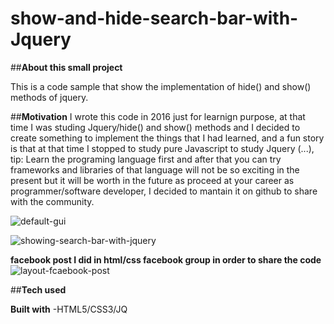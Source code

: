 # show-and-hide-search-bar-with-Jquery


##**About this small project**

This is a code sample that show the implementation of hide() and show()  methods of jquery.

##**Motivation**
I  wrote this code in 2016 just for learnign purpose, at that time I was studing Jquery/hide() and show() methods and I decided to create
something to implement the things that I had learned, and a fun story is that at that time I stopped to study pure Javascript to study Jquery (...), tip: Learn the programing language first and after that you can try frameworks and libraries of that language will not be so exciting in the present but it will be worth in the future as proceed at your career as programmer/software developer, I decided to mantain it on github to share with the community.



![default-gui](https://user-images.githubusercontent.com/16385746/50702128-b61c8680-1058-11e9-9ce5-103b9087feb0.PNG)





![showing-search-bar-with-jquery](https://user-images.githubusercontent.com/16385746/50702048-69d14680-1058-11e9-8b96-280f612e0e57.PNG)


**facebook post I did in html/css facebook group in order to share the code**
![layout-fcaebook-post](https://user-images.githubusercontent.com/16385746/50702047-6938b000-1058-11e9-91fd-695360288919.PNG)



##**Tech used**  

**Built with**
    -HTML5/CSS3/JQ

                 
